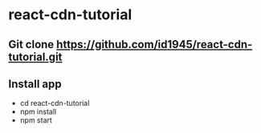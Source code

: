 # react-cdn-tutorial

## Git clone https://github.com/id1945/react-cdn-tutorial.git

## Install app

- cd react-cdn-tutorial
- npm install
- npm start
